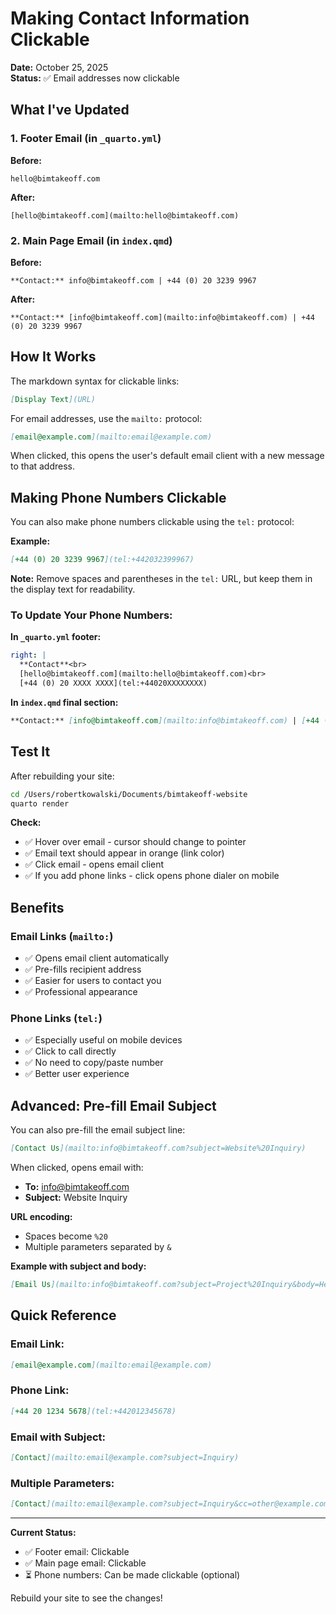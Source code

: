 # Making Contact Information Clickable

**Date:** October 25, 2025  
**Status:** ✅ Email addresses now clickable

## What I've Updated

### 1. Footer Email (in `_quarto.yml`)

**Before:**
```
hello@bimtakeoff.com
```

**After:**
```
[hello@bimtakeoff.com](mailto:hello@bimtakeoff.com)
```

### 2. Main Page Email (in `index.qmd`)

**Before:**
```
**Contact:** info@bimtakeoff.com | +44 (0) 20 3239 9967
```

**After:**
```
**Contact:** [info@bimtakeoff.com](mailto:info@bimtakeoff.com) | +44 (0) 20 3239 9967
```

## How It Works

The markdown syntax for clickable links:
```markdown
[Display Text](URL)
```

For email addresses, use the `mailto:` protocol:
```markdown
[email@example.com](mailto:email@example.com)
```

When clicked, this opens the user's default email client with a new message to that address.

## Making Phone Numbers Clickable

You can also make phone numbers clickable using the `tel:` protocol:

**Example:**
```markdown
[+44 (0) 20 3239 9967](tel:+442032399967)
```

**Note:** Remove spaces and parentheses in the `tel:` URL, but keep them in the display text for readability.

### To Update Your Phone Numbers:

**In `_quarto.yml` footer:**
```yaml
right: |
  **Contact**<br>
  [hello@bimtakeoff.com](mailto:hello@bimtakeoff.com)<br>
  [+44 (0) 20 XXXX XXXX](tel:+44020XXXXXXXX)
```

**In `index.qmd` final section:**
```markdown
**Contact:** [info@bimtakeoff.com](mailto:info@bimtakeoff.com) | [+44 (0) 20 3239 9967](tel:+442032399967)
```

## Test It

After rebuilding your site:

```bash
cd /Users/robertkowalski/Documents/bimtakeoff-website
quarto render
```

**Check:**
- ✅ Hover over email - cursor should change to pointer
- ✅ Email text should appear in orange (link color)
- ✅ Click email - opens email client
- ✅ If you add phone links - click opens phone dialer on mobile

## Benefits

### Email Links (`mailto:`)
- ✅ Opens email client automatically
- ✅ Pre-fills recipient address
- ✅ Easier for users to contact you
- ✅ Professional appearance

### Phone Links (`tel:`)
- ✅ Especially useful on mobile devices
- ✅ Click to call directly
- ✅ No need to copy/paste number
- ✅ Better user experience

## Advanced: Pre-fill Email Subject

You can also pre-fill the email subject line:

```markdown
[Contact Us](mailto:info@bimtakeoff.com?subject=Website%20Inquiry)
```

When clicked, opens email with:
- **To:** info@bimtakeoff.com
- **Subject:** Website Inquiry

**URL encoding:**
- Spaces become `%20`
- Multiple parameters separated by `&`

**Example with subject and body:**
```markdown
[Email Us](mailto:info@bimtakeoff.com?subject=Project%20Inquiry&body=Hello%20BIM%20Takeoff,%0A%0AI%20would%20like%20to%20discuss...)
```

## Quick Reference

### Email Link:
```markdown
[email@example.com](mailto:email@example.com)
```

### Phone Link:
```markdown
[+44 20 1234 5678](tel:+442012345678)
```

### Email with Subject:
```markdown
[Contact](mailto:email@example.com?subject=Inquiry)
```

### Multiple Parameters:
```markdown
[Contact](mailto:email@example.com?subject=Inquiry&cc=other@example.com)
```

---

**Current Status:**
- ✅ Footer email: Clickable
- ✅ Main page email: Clickable
- ⏳ Phone numbers: Can be made clickable (optional)

Rebuild your site to see the changes!
